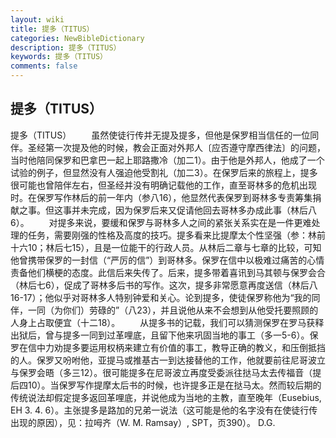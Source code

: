 ```yaml
---
layout: wiki
title: 提多（TITUS）
categories: NewBibleDictionary
description: 提多（TITUS）
keywords: 提多（TITUS）
comments: false
---
```


## 提多（TITUS）



提多（TITUS）
　　虽然使徒行传并无提及提多，但他是保罗相当信任的一位同伴。圣经第一次提及他的时候，教会正面对外邦人〔应否遵守摩西律法〕的问题，当时他陪同保罗和巴拿巴一起上耶路撒冷（加二1）。由于他是外邦人，他成了一个试验的例子，但显然没有人强迫他受割礼（加二3）。在保罗后来的旅程上，提多很可能也曾陪伴左右，但圣经并没有明确记载他的工作，直至哥林多的危机出现时。在保罗写作林后的前一年内（参八16），他显然代表保罗到哥林多专责筹集捐献之事。但这事并未完成，因为保罗后来又促请他回去哥林多办成此事（林后八6）。
　　对提多来说，要缓和保罗与哥林多人之间的紧张关系实在是一件更难处理的任务，需要刚强的性格及高度的技巧。提多看来比提摩太个性坚强（参：林前十六10；林后七15），且是一位能干的行政人员。从林后二章与七章的比较，可知他曾携带保罗的一封信（“严厉的信”）到哥林多。保罗在信中以极难过痛苦的心情责备他们横梗的态度。此信后来失传了。后来，提多带着喜讯到马其顿与保罗会合（林后七6），促成了哥林多后书的写作。这次，提多非常愿意再度送信（林后八16-17）；他似乎对哥林多人特别钟爱和关心。论到提多，使徒保罗称他为“我的同伴，一同（为你们）劳碌的”（八23），并且说他从来不会想到从他受托要照顾的人身上占取便宜（十二18）。
　　从提多书的记载，我们可以猜测保罗在罗马获释出狱后，曾与提多一同到过革哩底，且留下他来巩固当地的事工（多一5-6）。保罗在信中力劝提多要运用权柄来建立有价值的事工，教导正确的教义，和压倒抵挡的人。保罗又吩咐他，亚提马或推基古一到达接替他的工作，他就要前往尼哥波立与保罗会晤（多三12）。很可能提多在尼哥波立再度受委派往挞马太去传福音（提后四10）。当保罗写作提摩太后书的时候，也许提多正是在挞马太。然而较后期的传统说法却假定提多返回革哩底，并说他成为当地的主教，直至晚年（Eusebius, EH 3. 4. 6）。主张提多是路加的兄弟一说法（这可能是他的名字没有在使徒行传出现的原因），见：拉呣齐（W. M. Ramsay）, SPT，页390）。
D.G.




